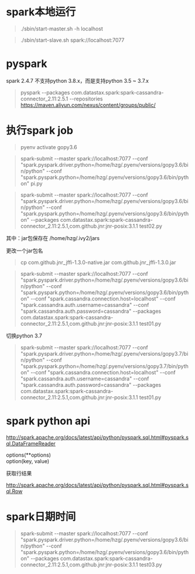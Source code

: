 spark本地运行
============

> ./sbin/start-master.sh -h localhost

> ./sbin/start-slave.sh spark://localhost:7077

pyspark
=======

spark 2.4.7 不支持python 3.8.x，而是支持python 3.5 ~ 3.7.x

> pyspark --packages com.datastax.spark:spark-cassandra-connector_2.11:2.5.1 --repositories https://maven.aliyun.com/nexus/content/groups/public/

执行spark job
============

> pyenv activate gopy3.6

> spark-submit --master spark://localhost:7077 --conf "spark.pyspark.driver.python=/home/hzg/.pyenv/versions/gopy3.6/bin/python" --conf "spark.pyspark.python=/home/hzg/.pyenv/versions/gopy3.6/bin/python" pi.py

> spark-submit --master spark://localhost:7077 --conf "spark.pyspark.driver.python=/home/hzg/.pyenv/versions/gopy3.6/bin/python" --conf "spark.pyspark.python=/home/hzg/.pyenv/versions/gopy3.6/bin/python" --packages com.datastax.spark:spark-cassandra-connector_2.11:2.5.1,com.github.jnr:jnr-posix:3.1.1 test02.py

其中：jar包保存在 /home/hzg/.ivy2/jars

更改一个jar包名  

> cp com.github.jnr_jffi-1.3.0-native.jar com.github.jnr_jffi-1.3.0.jar

> spark-submit --master spark://localhost:7077 --conf "spark.pyspark.driver.python=/home/hzg/.pyenv/versions/gopy3.6/bin/python" --conf "spark.pyspark.python=/home/hzg/.pyenv/versions/gopy3.6/bin/python" --conf "spark.cassandra.connection.host=localhost" --conf "spark.cassandra.auth.username=cassandra" --conf "spark.cassandra.auth.password=cassandra" --packages com.datastax.spark:spark-cassandra-connector_2.11:2.5.1,com.github.jnr:jnr-posix:3.1.1 test01.py

切换python 3.7

> spark-submit --master spark://localhost:7077 --conf "spark.pyspark.driver.python=/home/hzg/.pyenv/versions/gopy3.7/bin/python" --conf "spark.pyspark.python=/home/hzg/.pyenv/versions/gopy3.7/bin/python" --conf "spark.cassandra.connection.host=localhost" --conf "spark.cassandra.auth.username=cassandra" --conf "spark.cassandra.auth.password=cassandra" --packages com.datastax.spark:spark-cassandra-connector_2.11:2.5.1,com.github.jnr:jnr-posix:3.1.1 test01.py

spark python api
================

http://spark.apache.org/docs/latest/api/python/pyspark.sql.html#pyspark.sql.DataFrameReader

options(**options)  
option(key, value)

获取行结果

http://spark.apache.org/docs/latest/api/python/pyspark.sql.html#pyspark.sql.Row

spark日期时间
============

> spark-submit --master spark://localhost:7077 --conf "spark.pyspark.driver.python=/home/hzg/.pyenv/versions/gopy3.6/bin/python" --conf "spark.pyspark.python=/home/hzg/.pyenv/versions/gopy3.6/bin/python" --packages com.datastax.spark:spark-cassandra-connector_2.11:2.5.1,com.github.jnr:jnr-posix:3.1.1 test03.py